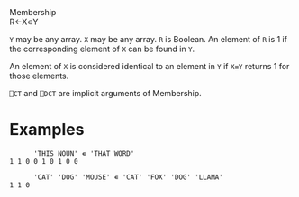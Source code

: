 <div class="heading">
  <div class="name">Membership</div>
  <div class="command">R←X∊Y</div>
</div>

`Y` may be any array.  `X` may be any array.  `R` is Boolean. An element of `R` is 1 if the corresponding element of `X` can be found in `Y`.

An element of `X` is considered identical to an element in `Y` if `X≡Y` returns 1 for those elements.

`⎕CT` and `⎕DCT` are  implicit arguments of Membership.

# Examples
```apl
      'THIS NOUN' ∊ 'THAT WORD'
1 1 0 0 1 0 1 0 0
 
      'CAT' 'DOG' 'MOUSE' ∊ 'CAT' 'FOX' 'DOG' 'LLAMA'
1 1 0
```
